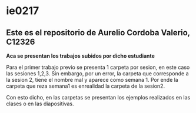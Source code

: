 # ie0217
## Este es el repositorio de Aurelio Cordoba Valerio, C12326

**Aca se presentan los trabajos subidos por dicho estudiante**

Para el primer trabajo previo se presenta 1 carpeta por sesion, en este caso las sesiones 1,2,3. Sin embargo, por un error, la carpeta que corresponde a la sesion 2, tiene el nombre mal y aparece como semana 1. Por ende la carpeta que reza semana1 es enrealidad la carpeta de la sesion2.

Con esto dicho, en las carpetas se presentan los ejemplos realizados en las clases o en las diapositivas.
